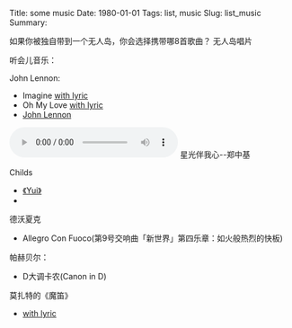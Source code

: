 Title: some music
Date: 1980-01-01
Tags: list, music
Slug: list_music
Summary: 

如果你被独自带到一个无人岛，你会选择携带哪8首歌曲？
无人岛唱片

听会儿音乐：


John Lennon:
- Imagine [with lyric](http://www.xiami.com/song/play?ids=/song/playlist/id/1122167/object_name/default/object_id/0)
- Oh My Love <script type="text/javascript" src="http://www.xiami.com/widget/player-single?uid=1957272&sid=1122173&mode=js"></script> [with lyric](http://www.xiami.com/song/play?ids=/song/playlist/id/1122173/object_name/default/object_id/0)
- [John Lennon](http://www.xiami.com/artist/10312)

<div class="audio">
<audio controls="controls">
<source src="http://lhtlyybox.googlecode.com/files/m.ogg" type="audio/ogg" /> 
您的浏览器不支持 audio 标签。
</audio>
星光伴我心--郑中基
</div>

Childs
- [《Yui》](http://music.douban.com/subject/1939243/)
- <script type="text/javascript" src="http://www.xiami.com/widget/player-single?uid=0&sid=3473233&mode=js"></script>

德沃夏克
- Allegro Con Fuoco(第9号交响曲「新世界」第四乐章：如火般热烈的快板) <script type="text/javascript" src="http://www.xiami.com/widget/player-single?uid=0&sid=1768984384&mode=js"></script>

帕赫贝尔：
- D大调卡农(Canon in D)
<script type="text/javascript" src="http://www.xiami.com/widget/player-single?uid=0&sid=1770347936&mode=js"></script>

莫扎特的《魔笛》

- []() [with lyric]()